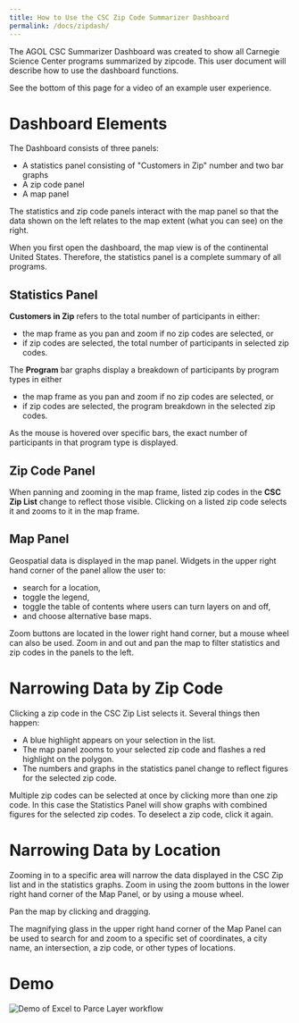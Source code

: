 ```yaml
---
title: How to Use the CSC Zip Code Summarizer Dashboard
permalink: /docs/zipdash/
---
```


The AGOL CSC Summarizer Dashboard was created to show all Carnegie Science Center programs summarized by zipcode. This user document will describe how to use the dashboard functions.

See the bottom of this page for a video of an example user experience.

# Dashboard Elements

The Dashboard consists of three panels: 
* A statistics panel consisting of "Customers in Zip" number and two bar graphs
* A zip code panel
* A map panel

The statistics and zip code panels interact with the map panel so that the data shown on the left relates to the map extent (what you can see) on the right.

When you first open the dashboard, the map view is of the continental United States. Therefore, the statistics panel is a complete summary of all programs.

## Statistics Panel

**Customers in Zip** refers to the total number of participants in either:
* the map frame as you pan and zoom if no zip codes are selected, or 
* if zip codes are selected, the total number of participants in selected zip codes.

The **Program** bar graphs display a breakdown of participants by program types in either 
* the map frame as you pan and zoom if no zip codes are selected, or 
* if zip codes are selected, the program breakdown in the selected zip codes. 

As the mouse is hovered over specific bars, the exact number of participants in that program type is displayed.

## Zip Code Panel

When panning and zooming in the map frame, listed zip codes in the **CSC Zip List** change to reflect those visible. Clicking on a listed zip code selects it and zooms to it in the map frame.

## Map Panel

Geospatial data is displayed in the map panel. Widgets in the upper right hand corner of the panel allow the user to:
* search for a location, 
* toggle the legend, 
* toggle the table of contents where users can turn layers on and off, 
* and choose alternative base maps. 

Zoom buttons are located in the lower right hand corner, but a mouse wheel can also be used. Zoom in and out and pan the map to filter statistics and zip codes in the panels to the left.

# Narrowing Data by Zip Code

Clicking a zip code in the CSC Zip List selects it. Several things then happen:
* A blue highlight appears on your selection in the list.
* The map panel zooms to your selected zip code and flashes a red highlight on the polygon.
* The numbers and graphs in the statistics panel change to reflect figures for the selected zip code.

Multiple zip codes can be selected at once by clicking more than one zip code. In this case the Statistics Panel will show graphs with combined figures for the selected zip codes. To deselect a zip code, click it again.

# Narrowing Data by Location

Zooming in to a specific area will narrow the data displayed in the CSC Zip list and in the statistics graphs. Zoom in using the zoom buttons in the lower right hand corner of the Map Panel, or by using a mouse wheel. 

Pan the map by clicking and dragging. 

The magnifying glass in the upper right hand corner of the Map Panel can be used to search for and zoom to a specific set of coordinates, a city name, an intersection, a zip code, or other types of locations.

# Demo

![Demo of Excel to Parce Layer workflow]({{site.img_folder}}DashboardHowToFull.gif)